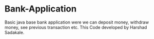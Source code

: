 # Bank-Application
Basic java base bank application were we can deposit money, withdraw money, see previous transaction etc. 
This Code developed by Harshad Sadakale.
